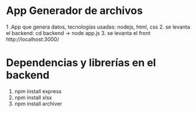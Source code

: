# App Generador de archivos
1 .App que genera datos, tecnologías usadas: nodejs, html, css
2. se levanta el backend: cd backend -> node app.js
3. se levanta el front http://localhost:3000/

# Dependencias y librerías en el backend
1. npm install express
2. npm install xlsx
3. npm install archiver

